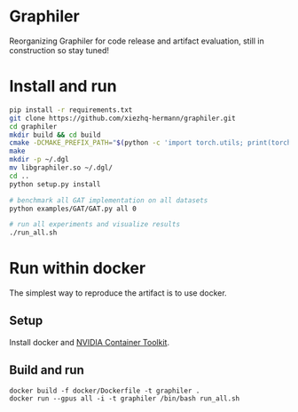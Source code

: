 # Graphiler

Reorganizing Graphiler for code release and artifact evaluation, still in construction so stay tuned!

# Install and run

```bash
pip install -r requirements.txt
git clone https://github.com/xiezhq-hermann/graphiler.git
cd graphiler
mkdir build && cd build
cmake -DCMAKE_PREFIX_PATH="$(python -c 'import torch.utils; print(torch.utils.cmake_prefix_path)')" ..
make
mkdir -p ~/.dgl
mv libgraphiler.so ~/.dgl/
cd ..
python setup.py install

# benchmark all GAT implementation on all datasets
python examples/GAT/GAT.py all 0

# run all experiments and visualize results
./run_all.sh
```

# Run within docker

The simplest way to reproduce the artifact is to use docker.

## Setup

Install docker and [NVIDIA Container Toolkit](https://docs.nvidia.com/datacenter/cloud-native/container-toolkit/install-guide.html).

## Build and run

```
docker build -f docker/Dockerfile -t graphiler .
docker run --gpus all -i -t graphiler /bin/bash run_all.sh
```

